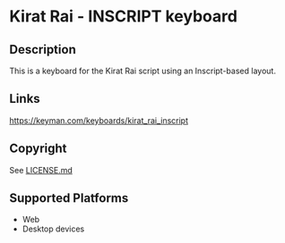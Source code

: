 Kirat Rai - INSCRIPT keyboard
==============

Description
-----------
This is a keyboard for the Kirat Rai script using an Inscript-based layout.

Links
-----
https://keyman.com/keyboards/kirat_rai_inscript

Copyright
---------
See [LICENSE.md](LICENSE.md)

Supported Platforms
-------------------
 * Web
 * Desktop devices

